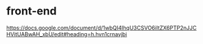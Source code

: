 # front-end
https://docs.google.com/document/d/1wbQI4IhqU3CSVO6iItZX6PTP2nJJCHVitUABwAH_xbU/edit#heading=h.hvn1crnavjbi